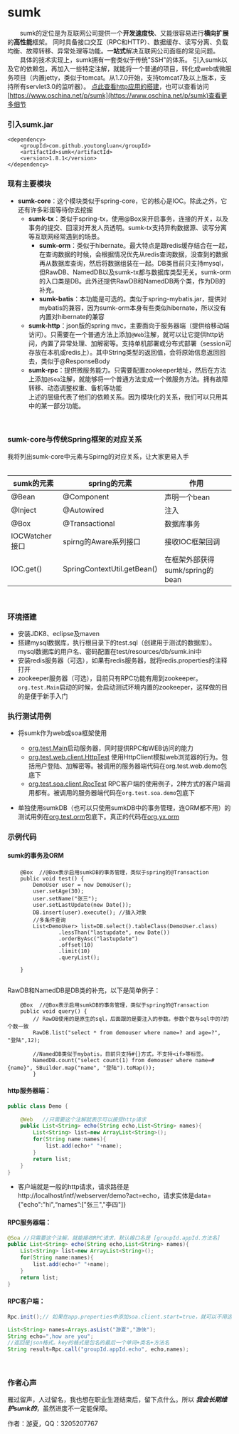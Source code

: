 # sumk
&emsp;&emsp;sumk的定位是为互联网公司提供一个**开发速度快**、又能很容易进行**横向扩展**的**高性能**框架。
同时具备接口交互（RPC和HTTP）、数据缓存、读写分离、负载均衡、故障转移、异常处理等功能。**一站式**解决互联网公司面临的常见问题。<BR>
&emsp;&emsp;具体的技术实现上，sumk拥有一套类似于传统"SSH"的体系。
引入sumk以及它的依赖包，再加入一些特定注解，就能将一个普通的项目，转化成web或微服务项目（内置jetty，类似于tomcat。从1.7.0开始，支持tomcat7及以上版本，支持所有servlet3.0的监听器）。
[点此查看http应用的搭建](https://github.com/youtongluan/sumk-http-demo)，也可以查看访问[https://www.oschina.net/p/sumk](https://www.oschina.net/p/sumk)查看更多细节<BR>

### 引入sumk.jar
```
<dependency>
    <groupId>com.github.youtongluan</groupId>
    <artifactId>sumk</artifactId>
    <version>1.8.1</version>
</dependency>
```

### 现有主要模块
* **sumk-core**：这个模块类似于spring-core，它的核心是IOC。除此之外，它还有许多彩蛋等待你去挖掘<br>
	* **sumk-tx**：类似于spring-tx，使用@Box来开启事务，连接的开关，以及事务的提交、回滚对开发人员透明。sumk-tx支持异构数据源、读写分离等互联网经常遇到的场景。<br>
		* **sumk-orm**：类似于hibernate。最大特点是跟redis缓存结合在一起，在查询数据的时候，会根据情况优先从redis查询数据，没查到的数据再从数据库查询，然后将数据组装在一起。DB类目前只支持mysql，但RawDB、NamedDB以及sumk-tx都与数据库类型无关。sumk-orm的入口类是DB。此外还提供RawDB和NamedDB两个类，作为DB的补充。<br>
		* **sumk-batis**：本功能是可选的。类似于spring-mybatis.jar，提供对mybatis的兼容，因为sumk-orm本身有些类似hibernate，所以没有内置对hibernate的兼容<br>
	* **sumk-http**：json版的spring mvc，主要面向于服务器端（提供给移动端访问）。只需要在一个普通方法上添加`@Web`注解，就可以让它提供http访问，内置了异常处理、加解密等。支持单机部署或分布式部署（session可存放在本机或redis上）。其中String类型的返回值，会将原始信息返回回去，类似于@ResponseBody<br>
	* **sumk-rpc**：提供微服务能力。只需要配置zookeeper地址，然后在方法上添加`@Soa`注解，就能够将一个普通方法变成一个微服务方法。拥有故障转移、动态调整权重、备机等功能<BR>
上述的层级代表了他们的依赖关系。因为模块化的关系，我们可以只用其中的某一部分功能。

<BR>

### sumk-core与传统Spring框架的对应关系<BR>
我将列出sumk-core中元素与Spirng的对应关系，让大家更易入手<br><BR>

|sumk的元素 |spring的元素                        |作用                                                  |
|----------|-------------------------|--------------------------------|
|@Bean     |@Component               |声明一个bean                    |
|@Inject   |@Autowired               |注入                                                  |
|@Box      |@Transactional           |数据库事务                                        |
|IOCWatcher接口|spirng的Aware系列接口 |接收IOC框架回调                                |
|IOC.get() |SpringContextUtil.getBean()|在框架外部获得sumk/spring的bean  |
<BR>

### 环境搭建
* 安装JDK8、eclipse及maven
* 搭建mysql数据库，执行根目录下的test.sql（创建用于测试的数据库）。mysql数据库的用户名、密码配置在test/resources/db/sumk.ini中
* 安装redis服务器（可选），如果有redis服务器，就将redis.properties的注释打开
* zookeeper服务器（可选），目前只有RPC功能有用到zookeeper。`org.test.Main`启动的时候，会启动测试环境内置的zookeeper，这样做的目的是便于新手入门

### 执行测试用例
* 将sumk作为web或soa框架使用
	* [org.test.Main](https://github.com/youtongluan/sumk/blob/master/src/test/java/org/test/Main.java)启动服务器，同时提供RPC和WEB访问的能力
	* [org.test.web.client.HttpTest](https://github.com/youtongluan/sumk/blob/master/src/test/java/org/test/web/client/HttpTest.java) 使用HttpClient模拟web浏览器的行为。包括用户登陆、加解密等。被调用的服务器端代码在org.test.web.demo包底下
	* [org.test.soa.client.RpcTest](https://github.com/youtongluan/sumk/blob/master/src/test/java/org/test/soa/client/RpcTest.java) RPC客户端的使用例子，2种方式的客户端调用都有。被调用的服务器端代码在`org.test.soa.demo`包底下
	
* 单独使用sumkDB（也可以只使用sumkDB中的事务管理，连ORM都不用）的测试用例在[org.test.orm](https://github.com/youtongluan/sumk/tree/master/src/test/java/org/test/orm)包底下。真正的代码在[org.yx.orm](https://github.com/youtongluan/sumk/tree/master/src/test/java/org/yx/orm)


### 示例代码

#### sumk的事务及ORM

```
	@Box  //@Box表示启用sumkDB的事务管理，类似于spring的@Transaction
	public void test() {
		DemoUser user = new DemoUser();
		user.setAge(30);
		user.setName("张三");
		user.setLastUpdate(new Date());
		DB.insert(user).execute(); //插入对象
		//多条件查询
		List<DemoUser> list=DB.select().tableClass(DemoUser.class)
				.lessThan("lastupdate", new Date())
				.orderByAsc("lastupdate")
				.offset(10)
				.limit(10)
				.queryList();
				
	}
	
```

RawDB和NamedDB是DB类的补充，以下是简单例子：<BR>

```
	@Box  //@Box表示启用sumkDB的事务管理，类似于spring的@Transaction
	public void query() {
		// RawDB使用的是原生的sql，后面跟的是要注入的参数。参数个数与sql中的?的个数一致
		RawDB.list("select * from demouser where name=? and age=?", "登陆",12);
		
		//NamedDB类似于mybatis，目前只支持#{}方式，不支持<if>等标签。
		NamedDB.count("select count(1) from demouser where name=#{name}", SBuilder.map("name", "登陆").toMap()); 
		}
```


#### http服务器端：

```java
public class Demo {
	
	@Web   //只需要这个注解就表示可以接受http请求
	public List<String> echo(String echo,List<String> names){
		List<String> list=new ArrayList<String>();
		for(String name:names){
			list.add(echo+" "+name);
		}
		return list;
	}
}
```
* 客户端就是一般的http请求，请求路径是http://localhost/intf/webserver/demo?act=echo，请求实体是data={"echo":"hi",“names”:["张三","李四"]}<br>

#### RPC服务器端：

```java
@Soa //只需要这个注解，就能接收RPC请求，默认接口名是 [groupId.appId.方法名]
public List<String> echo(String echo,List<String> names){
	List<String> list=new ArrayList<String>();
	for(String name:names){
		list.add(echo+" "+name);
	}
	return list;
}
```

#### RPC客户端：

```Java
Rpc.init();// 如果在app.preperties中添加soa.client.start=true，就可以不用这行代码

List<String> names=Arrays.asList("游夏","游侠");
String echo=",how are you";
//返回是json格式。key的格式是包名的最后一个单词+类名+方法名
String result=Rpc.call("groupId.appId.echo", echo,names);
```

<br>

### 作者心声
雁过留声，人过留名，我也想在职业生涯结束后，留下点什么。所以 ***我会长期维护sumk的***，虽然进度不一定能保障。<BR>

作者：游夏，QQ：3205207767
